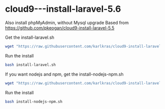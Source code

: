 # cloud9---install-laravel-5.6
Also install phpMyAdmin, without Mysql upgrade 
Based from https://github.com/pkeogan/cloud9-install-laravel-5.5

Get the install-laravel.sh
```sh
wget "https://raw.githubusercontent.com/karlkras/cloud9-install-laravel-5.5/master/install-laravel.sh"
```

Run the install
```sh
bash install-laravel.sh
```
If you want nodejs and npm, get the install-nodejs-npm.sh 
```sh
wget "https://raw.githubusercontent.com/karlkras/cloud9-install-laravel-5.5/master/install-nodejs-npm.sh"
```
Run the install

```sh
bash install-nodejs-npm.sh
```
